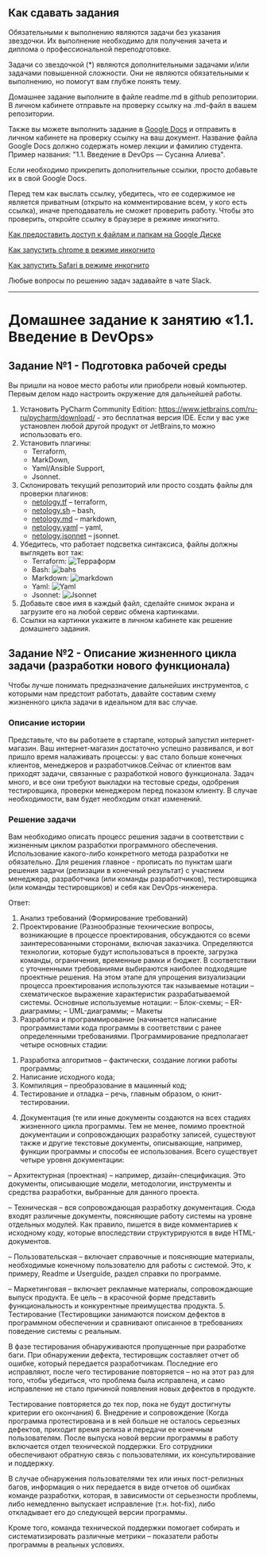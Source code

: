 
## Как сдавать задания

Обязательными к выполнению являются задачи без указания звездочки. Их выполнение необходимо для получения зачета и диплома о профессиональной переподготовке.

Задачи со звездочкой (*) являются дополнительными задачами и/или задачами повышенной сложности. Они не являются обязательными к выполнению, но помогут вам глубже понять тему.

Домашнее задание выполните в файле readme.md в github репозитории. В личном кабинете отправьте на проверку ссылку на .md-файл в вашем репозитории.

Также вы можете выполнить задание в [Google Docs](https://docs.google.com/document/u/0/?tgif=d) и отправить в личном кабинете на проверку ссылку на ваш документ.
Название файла Google Docs должно содержать номер лекции и фамилию студента. Пример названия: "1.1. Введение в DevOps — Сусанна Алиева".

Если необходимо прикрепить дополнительные ссылки, просто добавьте их в свой Google Docs.

Перед тем как выслать ссылку, убедитесь, что ее содержимое не является приватным (открыто на комментирование всем, у кого есть ссылка), иначе преподаватель не сможет проверить работу. Чтобы это проверить, откройте ссылку в браузере в режиме инкогнито.

[Как предоставить доступ к файлам и папкам на Google Диске](https://support.google.com/docs/answer/2494822?hl=ru&co=GENIE.Platform%3DDesktop)

[Как запустить chrome в режиме инкогнито ](https://support.google.com/chrome/answer/95464?co=GENIE.Platform%3DDesktop&hl=ru)

[Как запустить  Safari в режиме инкогнито ](https://support.apple.com/ru-ru/guide/safari/ibrw1069/mac)

Любые вопросы по решению задач задавайте в чате Slack.

---

# Домашнее задание к занятию «1.1. Введение в DevOps»

## Задание №1 - Подготовка рабочей среды

Вы пришли на новое место работы или приобрели новый компьютер.
Первым делом надо настроить окружение для дальнейшей работы. 

1. Установить PyCharm Community Edition: https://www.jetbrains.com/ru-ru/pycharm/download/ - это бесплатная версия IDE. 
Если у вас уже установлен любой другой продукт от JetBrains,то можно использовать его. 
1. Установить плагины:
    - Terraform,
    - MarkDown,
    - Yaml/Ansible Support,
    - Jsonnet.
1. Склонировать текущий репозиторий или просто создать файлы для проверки плагинов:
    - [netology.tf](netology.tf) – terraform,
    - [netology.sh](netology.sh) – bash,
    - [netology.md](netology.md) – markdown, 
    - [netology.yaml](netology.yaml) – yaml,
    - [netology.jsonnet](netology.jsonnet) – jsonnet.
1. Убедитесь, что работает подсветка синтаксиса, файлы должны выглядеть вот так:
    - Terraform: ![Терраформ](img/TerraformES.png)
    - Bash: ![bahs](img/BashES.png)
    - Markdown: ![markdown](img/MarkdownES.png)
    - Yaml: ![Yaml](img/YamlES.png)
    - Jsonnet: ![Jsonnet](img/JsonnetES.png)
1. Добавьте свое имя в каждый файл, сделайте снимок экрана и загрузите его на любой сервис обмена картинками.
1. Ссылки на картинки укажите в личном кабинете как решение домашнего задания. 

## Задание №2 - Описание жизненного цикла задачи (разработки нового функционала)

Чтобы лучше понимать предназначение дальнейших инструментов, с которыми нам предстоит работать, давайте 
составим схему жизненного цикла задачи в идеальном для вас случае.

### Описание истории

Представьте, что вы работаете в стартапе, который запустил интернет-магазин. Ваш интернет-магазин достаточно успешно развивался, и вот пришло время налаживать процессы: у вас стало больше конечных клиентов, менеджеров и разработчиков.Сейчас от клиентов вам приходят задачи, связанные с разработкой нового функционала. Задач много, и все они требуют выкладки на тестовые среды, одобрения тестировщика, проверки менеджером перед показом клиенту. В случае необходимости, вам будет необходим откат изменений. 

### Решение задачи

Вам необходимо описать процесс решения задачи в соответствии с жизненным циклом разработки программного обеспечения. Использование какого-либо конкретного метода разработки не обязательно. Для решения главное - прописать по пунктам шаги решения задачи (релизации в конечный результат) с участием менеджера, разработчика (или команды разработчиков), тестировщика (или команды тестировщиков) и себя как DevOps-инженера. 

 Ответ:
 1.	Анализ требований (Формирование требований)
2.	Проектирование (Разнообразные технические вопросы, возникающие в процессе проектирования, обсуждаются со всеми заинтересованными сторонами, включая заказчика. Определяются технологии, которые будут использоваться в проекте, загрузка команды, ограничения, временные рамки и бюджет. В соответствии с уточненными требованиями выбираются наиболее подходящие проектные решения. На этом этапе для упрощения визуализации процесса проектирования используются так называемые нотации – схематическое выражение характеристик разрабатываемой системы. Основные используемые нотации:
– Блок-схемы;
– ER-диаграммы;
– UML-диаграммы;
– Макеты 
3.	Разработка и программирование (начинается написание программистами кода программы в соответствии с ранее определенными требованиями. Программирование предполагает четыре основных стадии:
1) Разработка алгоритмов – фактически, создание логики работы программы;
2) Написание исходного кода;
3) Компиляция – преобразование в машинный код;
4) Тестирование и отладка – речь, главным образом, о юнит-тестировании.

4.	 Документация (те или иные документы создаются на всех стадиях жизненного цикла программы. Тем не менее, помимо проектной документации и сопровождающих разработку записей, существуют также и другие текстовые документы, описывающие, например, функции программы и способы ее использования. Всего существует четыре уровня документации:

– Архитектурная (проектная) – например, дизайн-спецификация. Это документы, описывающие модели, методологии, инструменты и средства разработки, выбранные для данного проекта.

– Техническая – вся сопровождающая разработку документация. Сюда входят различные документы, поясняющие работу системы на уровне отдельных модулей. Как правило, пишется в виде комментариев к исходному коду, которые впоследствии структурируются в виде HTML-документов.

– Пользовательская – включает справочные и поясняющие материалы, необходимые конечному пользователю для работы с системой. Это, к примеру, Readme и Userguide, раздел справки по программе.

– Маркетинговая – включает рекламные материалы, сопровождающие выпуск продукта. Ее цель – в красочной форме представить функциональность и конкурентные преимущества продукта.
5.	Тестирование (Тестировщики занимаются поиском дефектов в программном обеспечении и сравнивают описанное в требованиях поведение системы с реальным.

В фазе тестирования обнаруживаются пропущенные при разработке баги. При обнаружении дефекта, тестировщик составляет отчет об ошибке, который передается разработчикам. Последние его исправляют, после чего тестирование повторяется – но на этот раз для того, чтобы убедиться, что проблема была исправлена, и само исправление не стало причиной появления новых дефектов в продукте.

Тестирование повторяется до тех пор, пока не будут достигнуты критерии его окончания)
6.	 Внедрение и сопровождение (Когда программа протестирована и в ней больше не осталось серьезных дефектов, приходит время релиза и передачи ее конечным пользователям. После выпуска новой версии программы в работу включается отдел технической поддержки. Его сотрудники обеспечивают обратную связь с пользователями, их консультирование и поддержку.

В случае обнаружения пользователями тех или иных пост-релизных багов, информация о них передается в виде отчетов об ошибках команде разработки, которая, в зависимости от серьезности проблемы, либо немедленно выпускает исправление (т.н. hot-fix), либо откладывает его до следующей версии программы.

Кроме того, команда технической поддержки помогает собирать и систематизировать различные метрики – показатели работы программы в реальных условиях.



